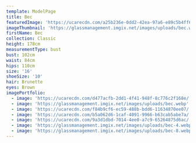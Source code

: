 ```yaml
---
template: ModelPage
title: Bec
featuredImage: 'https://ucarecdn.com/a25b236e-0dd2-42ea-97a6-e89c5b4ff61c/'
imageThumbnail: 'https://glassmanagement.imgix.net/images/uploads/bec.webp'
firstName: Bec
collection: Classic
height: 178cm
measurementType: bust
bust: 102cm
waist: 84cm
hips: 110cm
size: '16'
shoeSize: '10'
hair: Brunette
eyes: Brown
imagePortfolio:
  - image: 'https://ucarecdn.com/d477acfb-2dd1-4f41-948f-8c776c2f168e/'
  - image: 'https://glassmanagement.imgix.net/images/uploads/bec.webp'
  - image: 'https://ucarecdn.com/f84b9cf6-ec59-488b-bdd6-11634870ee07/'
  - image: 'https://ucarecdn.com/b5a062d6-1caf-4091-9966-b63cab5abe7a/'
  - image: 'https://ucarecdn.com/9a3d1dbd-7014-4ee0-a7c9-65264875d6ac/'
  - image: 'https://glassmanagement.imgix.net/images/uploads/bec-4.webp'
  - image: 'https://glassmanagement.imgix.net/images/uploads/bec-8.webp'
---
```


